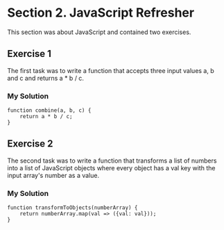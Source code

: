 # Section 2. JavaScript Refresher

This section was about JavaScript and contained two exercises.

## Exercise 1
The first task was to write a function that accepts three input values a, b and c and returns a * b / c.

### My Solution
```
function combine(a, b, c) {
    return a * b / c;
}
```

## Exercise 2
The second task was to write a function that transforms a list of numbers into a list of JavaScript objects where every object has a val key with the input array's number as a value.

### My Solution
```
function transformToObjects(numberArray) {
    return numberArray.map(val => ({val: val}));
}
```